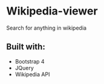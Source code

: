 # Wikipedia-viewer
Search for anything in wikipedia
## Built with:
* Bootstrap 4
* JQuery
* Wikipedia API
